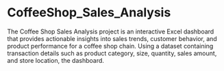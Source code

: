 # CoffeeShop_Sales_Analysis
The Coffee Shop Sales Analysis project is an interactive Excel dashboard that provides actionable insights into sales trends, customer behavior, and product performance for a coffee shop chain. Using a dataset containing transaction details such as product category, size, quantity, sales amount, and store location, the dashboard.
